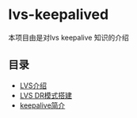 # lvs-keepalived
本项目由是对lvs keepalive 知识的介绍
## 目录
- [LVS介绍](https://github.com/laoapoer2018/lvs-keepalived/blob/master/lvs.md)
- [LVS DR模式搭建](https://github.com/laoapoer2018/lvs-keepalived/blob/master/lvs-dr.md)
- [keepalive简介](https://github.com/laoapoer2018/lvs-keepalived/blob/master/lvs-keepalive.md)
